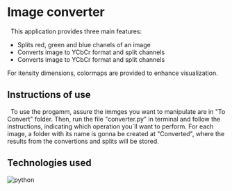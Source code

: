 # Image converter

  &nbsp; This application  provides three main features:
  * Splits red, green and blue chanels of an image
  * Converts image to YCbCr format and split channels
  * Converts image to YCbCr format and split channels
  
  For itensity dimensions, colormaps are provided to enhance visualization. 

## Instructions of use
&nbsp; To use the progamm, assure the immges you want to manipulate are in "To Convert" folder. Then, run the file "converter.py" in terminal and follow the instructions, indicating which operation you`ll want to perform. For each image,
a folder with its name is gonna be created at "Converted", where the results from the convertions and splits will be stored.
## Technologies used
&nbsp;
<img align="left" alt="python" src="https://img.shields.io/badge/Python-blue?style=for-the-badge&logo=python&logoColor=FFD43B" />
<br>

